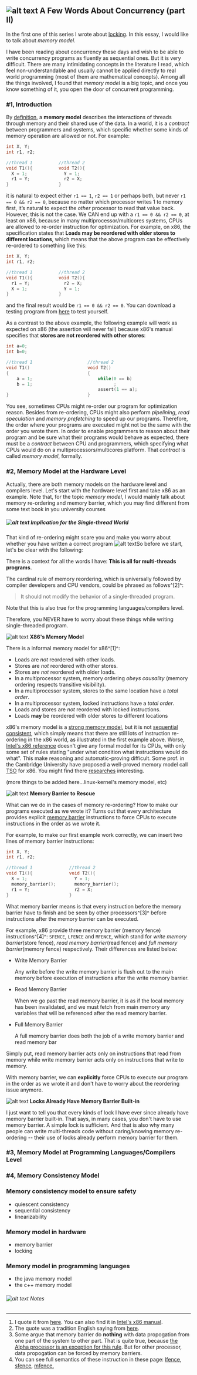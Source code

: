 ## ![alt text](../img/icons/png/microphone-1.png) A Few Words About Concurrency (part II)

In the first one of this series I wrote about [locking](./A-Few-Words-About-Concurrency-I.html). In this essay, I would like to talk about *memory model*. 

I have been reading about concurrency these days and wish to be able to write concurrency programs as fluently as sequential ones. But it is very difficult. There are many intimidating concepts in the literature I read, which feel non-understandable and usually cannot be applied directly to real world programming (most of them are mathematical concepts). Among all the things involved, I found that *memory model* is a big topic, and once you know something of it, you open the door of concurrent programming.

### \#1, Introduction

By [definition](https://en.wikipedia.org/wiki/Memory_model_(programming)), a **memory model** describes the interactions of threads through memory and their shared use of the data. In a world, it is a *contract* between programmers and systems, which specific whether some kinds of memory operation are allowed or not. For example:

```C
int X, Y;
int r1, r2;

//thread 1          //thread 2
void T1(){          void T2(){
  X = 1;              Y = 1;
  r1 = Y;             r2 = X;
}                   }
```

it is natural to expect either `r1 == 1`, `r2 == 1` or perhaps both, but never `r1 == 0 && r2 == 0`, because no matter which processor writes 1 to memory first, it’s natural to expect the *other* processor to read that value back. However, this is not the case. We CAN end up with a `r1 == 0 && r2 == 0`, at least on x86, because in many multiprocessor/multicores systems, CPUs are allowed to re-order instruction for optimization. For example, on x86, the specification states that **Loads may be reordered with older stores to different locations**, which means that the above program can be effectively re-ordered to something like this:

```C
int X, Y;
int r1, r2;

//thread 1          //thread 2
void T1(){          void T2(){
  r1 = Y;             r2 = X;
  X = 1;              Y = 1;
}                   }
```

and the final result would be `r1 == 0 && r2 == 0`. You can download a testing program from [here](../code/reorder.zip) to test yourself.

As a contrast to the above example, the following example will work as expected on x86 (the assertion will never fail) because x86's manual specifies that **stores are not reordered with other stores**:

```C
int a=0;
int b=0;

//thread 1                     //thread 2
void T1()                      void T2()
{                              {
    a = 1;                         while(0 == b)
    b = 1;                               ;
                                   assert(1 == a);
}                              }     
```

You see, sometimes CPUs might re-order our program for optimization reason. Besides from re-ordering, CPUs might also perform *pipelining*, *read speculation* and *memory prefetching* to speed up our programs. Therefore, the order where your programs are executed might not be the same with the order you wrote them. In order to enable programmers to reason about their program and be sure what their programs would behave as expected, there must be a *contract* between CPU and programmers, which specifying what CPUs would do on a multiprocessors/multicores platform. That *contract* is called *memory model*, formally.

 ### \#2, Memory Model at the Hardware Level

Actually, there are both memory models on the hardware level and compilers level. Let's start with the hardware level first and take x86 as an example. Note that, for the topic *memory model*, I would mainly talk about memory re-ordering and memory barrier, which you may find different from some text book in you university courses

##### ![alt text](../img/icons/svg/zap.svg) **Implication for the Single-thread World**

That kind of re-ordering might scare you and make you worry about whether you have written a correct program ![alt text](../img/icons/png/happy-4.png)So before we start, let's be clear with the following:

There is a context for all the words I have: **This is all for multi-threads programs**.

The cardinal rule of memory reordering, which is universally followed by compiler developers and CPU vendors, could be phrased as follows^[2]^:

> It should not modify the behavior of a single-threaded program.

Note that this is also true for the programming languages/compilers level.

Therefore, you NEVER have to worry about these things while writing single-threaded program.

![alt text](../img/icons/svg/zap.svg) **X86's Memory Model**

There is a informal memory model for x86^[1]^:

- Loads are *not* reordered with other loads.
- Stores are *not* reordered with other stores.
- Stores are *not* reordered with older loads.
- In a multiprocessor system, memory ordering *obeys causality* (memory ordering respects transitive visibility).
- In a multiprocessor system, stores to the same location have a *total order*.
- In a multiprocessor system, locked instructions have a *total order*.
- Loads and stores are *not* reordered with locked instructions.
- Loads **may** be reordered with older stores to different locations

x86's memory model is a [strong memory model](http://preshing.com/20120930/weak-vs-strong-memory-models/), but it is not [sequential consistent](https://en.wikipedia.org/wiki/Sequential_consistency), which simply means that there are still lots of instruction re-ordering in the x86 world, as illustrated in the first example above. Worse, [Intel's x86 reference](http://www.intel.com/content/www/us/en/processors/architectures-software-developer-manuals.html) doesn't give any formal model for its CPUs, with only some set of rules stating "under what condition what instructions would do what". This make reasoning and automatic-proving difficult. Some prof. in the Cambridge University have proposed a well-proved memory model call [TSO](https://www.cl.cam.ac.uk/~pes20/weakmemory/cacm.pdf) for x86. You might find there [researches](https://www.cl.cam.ac.uk/~pes20/weakmemory/) interesting.

(more things to be added here...linux-kernel's memory model, etc)

![alt text](../img/icons/svg/zap.svg) **Memory Barrier to Rescue**

What can we do in the cases of memory re-ordering? How to make our programs executed as we wrote it? Turns out that every architecture provides explicit [memory barrier](https://en.wikipedia.org/wiki/Memory_barrier) instructions to force CPUs to execute instructions in the order as we wrote it.

For example, to make our first example work correctly, we can insert two lines of memory barrier instructions:

```C
int X, Y;
int r1, r2;

//thread 1              //thread 2
void T1(){              void T2(){
  X = 1;                  Y = 1;
  memory_barrier();       memory_barrier();
  r1 = Y;                 r2 = X;
}                       }
```

What memory barrier means is that every instruction before the memory barrier have to finish and be seen by other processors^[3]^ before instructions after the memory barrier can be executed.

For example, x86 provide three memory barrier (memory fence) instructions^[4]^: `SFENCE`, `LFENCE` and `MFENCE`, which stand for *write memory barrier*(store fence), *read memory barrier*(read fence) and *full memory barrier*(memory fence) respectively. Their differences are listed below:

- Write Memory Barrier

  Any write before the write memory barrier is flush out to the main memory before execution of instructions after the write memory barrier.

- Read Memory Barrier

  When we go past the read memory barrier, it is as if the local memory has been invalidated, and we must fetch from main memory  any variables that will be referenced after the read memory barrier. 

- Full Memory Barrier

  A full memory barrier does both the job of a write memory barrier and read memory bar

Simply put, read memory barrier acts only on instructions that read from memory while write memory barrier acts only on instructions that write to memory.

With memory barrier, we can **explicitly** force CPUs to execute our program in the order as we wrote it and don't have to worry about the reordering issue anymore.

![alt text](../img/icons/svg/zap.svg) **Locks Already Have Memory Barrier Built-in**

I just want to tell you that every kinds of lock I have ever since already have memory barrier built-in. That says, in many cases, you don't have to use memory barrier. A simple lock is sufficient. And that is also why many people can write multi-threads code without caring/knowing memory re-ordering -- their use of locks already perform memory barrier for them.

### \#3, Memory Model at Programming Languages/Compilers Level



### \#4, Memory Consistency Model



### Memory consistency model to ensure safety

- quiescent consistency
- sequential consistency
- linearizability

### Memory model in hardware

- memory barrier
- locking

### Memory model in programming languages

- the java memory model
- the c++ memory model




###### ![alt text](../img/icons/svg/search.svg) Notes

-------

1. I quote it from [here](https://bartoszmilewski.com/2008/11/05/who-ordered-memory-fences-on-an-x86/). You can also find it in [Intel's x86 manual](http://www.intel.com/content/www/us/en/processors/architectures-software-developer-manuals.html).
2. The quote was a tradition English saying from [here](http://preshing.com/20120625/memory-ordering-at-compile-time/).
3. Some argue that memory barrier do **nothing** with data propogation from one part of the system to other part. That is quite true, because [the Alpha processor is an exception for this rule](https://www.cs.umd.edu/~pugh/java/memoryModel/AlphaReordering.html). But for other processor, data propogation can be forced by memory barriers.
4. You can see full semantics of these instruction in these page: [lfence](http://x86.renejeschke.de/html/file_module_x86_id_155.html), [sfence](http://x86.renejeschke.de/html/file_module_x86_id_289.html), [mfence.](http://x86.renejeschke.de/html/file_module_x86_id_170.html)
